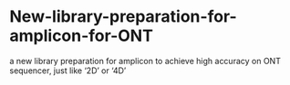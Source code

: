 # New-library-preparation-for-amplicon-for-ONT

a new library preparation for amplicon to achieve high accuracy on ONT sequencer, just like ‘2D’ or ‘4D’



